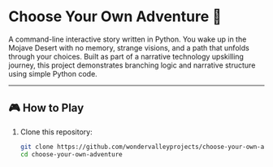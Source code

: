 # Choose Your Own Adventure 🧭

A command-line interactive story written in Python. You wake up in the Mojave Desert with no memory, strange visions, and a path that unfolds through your choices. Built as part of a narrative technology upskilling journey, this project demonstrates branching logic and narrative structure using simple Python code.

---

## 🎮 How to Play

1. Clone this repository:
   ```bash
   git clone https://github.com/wondervalleyprojects/choose-your-own-adventure.git
   cd choose-your-own-adventure
